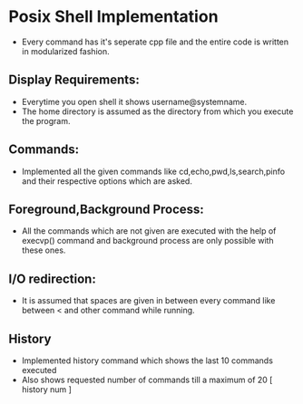 # Posix Shell Implementation
* Every command has it's seperate cpp file and the entire code is written in modularized fashion.
## Display Requirements:
* Everytime you open shell it shows username@systemname.
* The home directory is assumed as the directory from which you execute the program.
## Commands:
* Implemented all the given commands like cd,echo,pwd,ls,search,pinfo and their respective options which are asked.

## Foreground,Background Process:
* All the commands which are not given are executed with the help of execvp() command and background process are only possible with these ones.
## I/O redirection:
* It is assumed that spaces are given in between every command like between < and other command while running.
## History
* Implemented history command which shows the last 10 commands executed
* Also shows requested number of commands till a maximum of 20 [ history num ]
